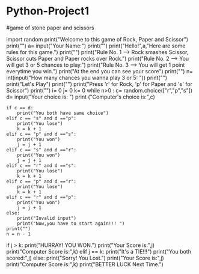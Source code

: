 # Python-Project1
#game of stone paper and scissors

import random
print("Welcome to this game of Rock, Paper and Scissor")
print("")
a= input("Your Name:")
print("")
print("Hello!",a,"Here are some rules for this game.")
print("")
print("Rule No. 1 --> Rock smashes Scissor, Scissor cuts Paper and Paper rocks over Rock.")
print("Rule No. 2 --> You will get 3 or 5 chances to play.")
print("Rule No. 3 --> You will get 1 point everytime you win.")
print("At the end you can see your score")
print("")
n= int(input("How many chances you wanna play 3 or 5: "))
print("")
print("Let's Play")
print("")
print("Press 'r' for Rock, 'p' for Paper and 's' for Scissor")
print("")
i= 0
j= 0
k= 0
while n>0 :
    c= random.choice(["r","p","s"])
    d= input("Your choice is: ")
    print ("Computer's choice is:",c)

    if c == d:
        print("You both have same choice")
    elif c == "s" and d =="p":
        print("You lose")
        k = k + 1
    elif c == "p" and d =="s":
        print("You won")
        j = j + 1
    elif c == "s" and d =="r":
        print("You won")
        j = j + 1
    elif c == "r" and d =="s":
        print("You lose")
        k = k + 1
    elif c == "p" and d =="r":
        print("You lose")
        k = k + 1
    elif c == "r" and d =="p":
        print("You won")
        j = j + 1
    else:
        print("Invalid input")
        print("Now,you have to start again!!! ")
    print("")
    n = n - 1

if j > k:
    print("HURRAY! YOU WON.")
    print("Your Score is:",j)
    print("Computer Score is:",k)
elif j == k:
    print("It's a TIE!!!")
    print("You both scored:",j)
else:
    print("Sorry! You Lost.")
    print("Your Score is:",j)
    print("Computer Score is:",k)
    print("BETTER LUCK Next Time.")
